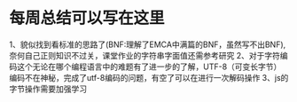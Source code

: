 # 每周总结可以写在这里
1、貌似找到看标准的思路了(BNF:理解了EMCA中满篇的BNF，虽然写不出BNF),奈何自己正则知识不过关，课堂作业的字符串字面值还需参考研究
2、对于字符编码这个无论在哪个编程语言中的难题有了进一步的了解，UTF-8（可变长字节）编码不在神秘，完成了utf-8编码的问题，有空了可以在进行一次解码操作
3、js的字节操作需要加强学习